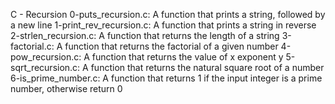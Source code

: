 C - Recursion
0-puts_recursion.c: A function that prints a string, followed by a new line
1-print_rev_recursion.c: A function that prints a string in reverse
2-strlen_recursion.c: A function that returns the length of a string
3-factorial.c: A function that returns the factorial of a given number
4-pow_recursion.c: A function that returns the value of x exponent y
5-sqrt_recursion.c: A function that returns the natural square root of a number
6-is_prime_number.c: A function that returns 1 if the input integer is a prime number, otherwise return 0
